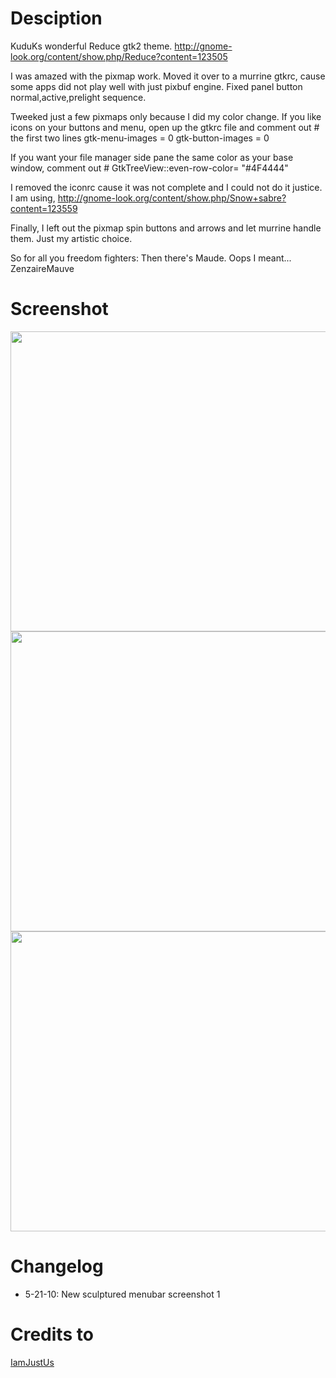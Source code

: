 # Desciption
KuduKs wonderful Reduce gtk2 theme.
http://gnome-look.org/content/show.php/Reduce?content=123505

I was amazed with the pixmap work. Moved it over to a murrine gtkrc, cause some apps did not play well with just pixbuf engine. Fixed panel button normal,active,prelight sequence.

Tweeked just a few pixmaps only because I did my color change. If you like icons on your buttons and menu, open up the gtkrc file and comment out # the first two lines gtk-menu-images = 0 gtk-button-images = 0

If you want your file manager side pane the same color as your base window, comment out # GtkTreeView::even-row-color= \"#4F4444\"

I removed the iconrc cause it was not complete and I could not do it justice. I am using, http://gnome-look.org/content/show.php/Snow+sabre?content=123559

Finally, I left out the pixmap spin buttons and arrows and let murrine handle them. Just my artistic choice.

So for all you freedom fighters:
Then there\'s Maude. Oops I meant... ZenzaireMauve

# Screenshot
<img src="http://gnome-look.org/CONTENT/content-pre1/123971-1.jpg" height="480" width="640">

<img src="http://gnome-look.org/CONTENT/content-pre2/123971-2.jpg" height="480" width="640">

<img src="http://gnome-look.org/CONTENT/content-pre3/123971-3.jpg" height="480" width="640">

# Changelog
- 5-21-10: New sculptured menubar screenshot 1

# Credits to
[IamJustUs](http://gnome-look.org/usermanager/search.php?username=IamJustUs)
